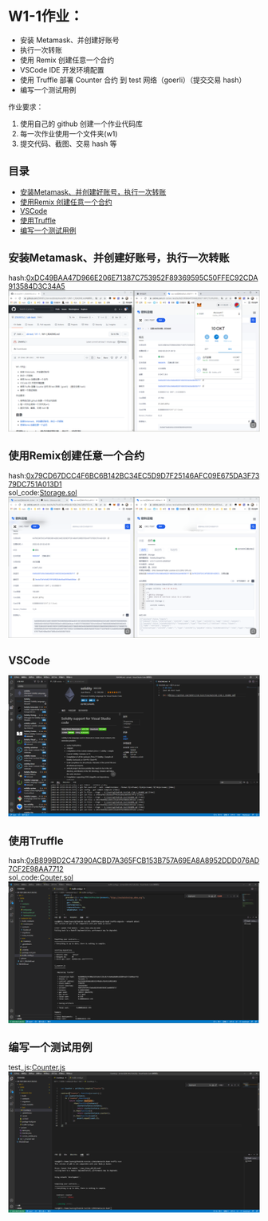 # W1-1作业：
- 安装 Metamask、并创建好账号
- 执行一次转账
- 使用 Remix 创建任意一个合约
- VSCode IDE 开发环境配置
- 使用 Truffle 部署 Counter 合约 到 test 网络（goerli）（提交交易 hash）
- 编写一个测试用例

作业要求：
1. 使用自己的 github 创建一个作业代码库
2. 每一次作业使用一个文件夹(w1) 
3. 提交代码、截图、交易 hash 等

## 目录
* [安装Metamask、并创建好账号，执行一次转账](#安装Metamask、并创建好账号，执行一次转账)
* [使用Remix 创建任意一个合约](#使用Remix创建任意一个合约)
* [VSCode](#VSCode)
* [使用Truffle](#使用Truffle)
* [编写一个测试用例](#编写一个测试用例)

## 安装Metamask、并创建好账号，执行一次转账
hash:[0xDC49BAA47D966E206E71387C753952F89369595C50FFEC92CDA913584D3C34A5](https://www.oklink.com/zh-cn/oec-test/tx/0xDC49BAA47D966E206E71387C753952F89369595C50FFEC92CDA913584D3C34A5)  
![transfer-log](/W1-1/DATA/picture/transfer.png)  

## 使用Remix创建任意一个合约
hash:[0x79CD67DCC4F6BC6B142BC34EC5D9D7F25146AFC09E675DA3F7379DC751A013D1](https://www.oklink.com/zh-cn/oec-test/tx/0x79CD67DCC4F6BC6B142BC34EC5D9D7F25146AFC09E675DA3F7379DC751A013D1)  
sol_code:[Storage.sol](/W1-1/DATA/remix_sol/Storage.sol)  
![remix-log](/W1-1/DATA/picture/remix.png)  

## VSCode
![vscode_solidity-log](/W1-1/DATA/picture/vscode_solidity.png)  

## 使用Truffle
hash:[0xB899BD2C47390ACBD7A365FCB153B757A69EA8A8952DDD076AD7CF2E98AA7712](https://www.oklink.com/zh-cn/oec-test/tx/0xB899BD2C47390ACBD7A365FCB153B757A69EA8A8952DDD076AD7CF2E98AA7712)  
sol_code:[Couter.sol](/W1-1/DATA/metacoin-box/contracts/Couter.sol)  
![truffle-log](/W1-1/DATA/picture/truffle.png)  

## 编写一个测试用例
test_js:[Counter.js](/W1-1/DATA/metacoin-box/test/Counter.js)  
![test-log](/W1-1/DATA/picture/test.png)  
